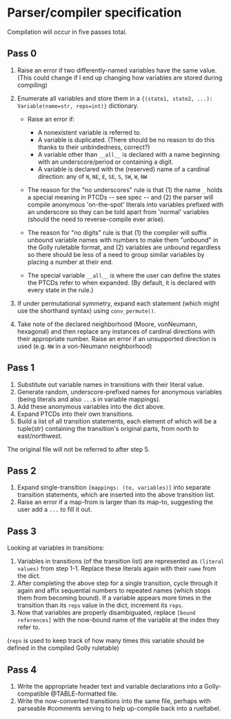 # Parser/compiler specification

Compilation will occur in five passes total.

## Pass 0

1. Raise an error if two differently-named variables have the same value. (This could change if I end up changing how variables are stored during compiling)
2. Enumerate all variables and store them in a `{(state1, state2, ...): Variable(name=str, reps=int)}` dictionary.  
   - Raise an error if:
     - A nonexistent variable is referred to.
     - A variable is duplicated. (There should be no reason to do this thanks to their unbindedness, correct?)
     - A variable other than `__all__` is declared with a name beginning with an underscore/period or containing a digit.
     - A variable is declared with the (reserved) name of a cardinal direction: any of `N`, `NE`, `E`, `SE`, `S`, `SW`, `W`, `NW`

   - The reason for the "no underscores" rule is that (1) the name `_` holds a special meaning in PTCDs -- see spec -- and (2) the parser will compile anonymous 'on-the-spot'
   literals into variables prefixed with an underscore so they can be told apart from 'normal' variables (should the need to reverse-compile
   ever arise).
   - The reason for "no digits" rule is that (1) the compiler will suffix unbound variable names with numbers to make them "unbound" in the Golly ruletable format, and
   (2) variables are unbound regardless so there should be less of a need to group similar variables by placing a number at their end.

   - The special variable `__all__` is where the user can define the states the PTCDs refer to when expanded. (By default, it is declared with every state in the rule.)

3. If under permutational symmetry, expand each statement (which might use the shorthand syntax) using `conv_permute()`.
4. Take note of the declared neighborhood (Moore, vonNeumann, hexagonal) and then replace any instances of cardinal directions with their appropriate number.
   Raise an error if an unsupported direction is used (e.g. `NW` in a von-Neumann neighborhood)

## Pass 1

1. Substitute out variable names in transitions with their literal value.
2. Generate random, underscore-prefixed names for anonymous variables (being literals and also `...`s in variable mappings).
3. Add these anonymous variables into the dict above.
4. Expand PTCDs into their own transitions.
5. Build a list of all transition statements, each element of which will be a tuple(str) containing the transition's original parts, from north to east/northwest.

The original file will not be referred to after step 5.

## Pass 2

1. Expand single-transition `[mappings: (to, variables)]` into separate transition statements, which are inserted into the above transition list.
2. Raise an error if a map-from is larger than its map-to, suggesting the user add a `...` to fill it out.

## Pass 3

Looking at variables in transitions:
1. Variables in transitions (of the transition list) are represented as `(literal values)` from step 1-1. Replace these literals again with their `name` from the dict.
2. After completing the above step for a single transition, cycle through it again and affix sequential numbers to repeated names (which stops them from becoming bound).
   If a variable appears more times in the transition than its `reps` value in the dict, increment its `reps`.
3. Now that variables are properly disambiguated, replace `[bound references]` with the now-bound name of the variable at the index they refer to.

(`reps` is used to keep track of how many times this variable should be defined in the compiled Golly ruletable)

## Pass 4

1. Write the appropriate header text and variable declarations into a Golly-compatible @TABLE-formatted file.
2. Write the now-converted transitions into the same file, perhaps with parseable #comments serving to help up-compile back into a rueltabel.
